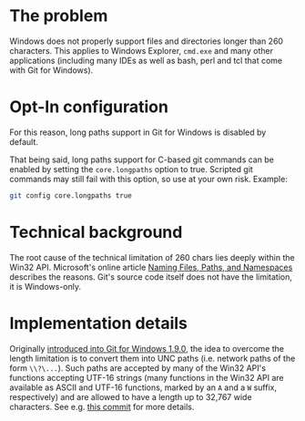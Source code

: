 # The problem

Windows does not properly support files and directories longer than 260 characters. This applies to Windows Explorer, `cmd.exe` and many other applications (including many IDEs as well as bash, perl and tcl that come with Git for Windows).

# Opt-In configuration

For this reason, long paths support in Git for Windows is disabled by default.

That being said, long paths support for C-based git commands can be enabled by setting the `core.longpaths` option to true. Scripted git commands may still fail with this option, so use at your own risk. Example:

```sh
git config core.longpaths true
```

# Technical background

The root cause of the technical limitation of 260 chars lies deeply within the Win32 API.
Microsoft's online article [Naming Files, Paths, and Namespaces](http://msdn.microsoft.com/en-us/library/windows/desktop/aa365247(v=vs.85).aspx#maxpath) describes the reasons.
Git's source code itself does not have the limitation, it is Windows-only.

# Implementation details

Originally [introduced into Git for Windows 1.9.0](https://github.com/msysgit/git/pull/122), the idea to overcome the length limitation is to convert them into UNC paths (i.e. network paths of the form `\\?\...`). Such paths are accepted by many of the Win32 API's functions accepting UTF-16 strings (many functions in the Win32 API are available as ASCII and UTF-16 functions, marked by an `A` and a `W` suffix, respectively) and are allowed to have a length up to 32,767 wide characters. See e.g. [this commit](https://github.com/git-for-windows/git/commit/38b94fe15fb60e3871a166eec8cfd4265fee727f) for more details.
